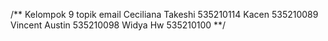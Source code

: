 /**
Kelompok 9 
topik email
Ceciliana Takeshi  535210114
Kacen              535210089
Vincent Austin     535210098
Widya Hw           535210100
**/

